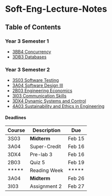 # Soft-Eng-Lecture-Notes

## Table of Contents

### Year 3 Semester 1

- [3BB4 Concurrency](3A/3BB4/README.md)
- [3DB3 Databases](3A/3DB3/README.md)

### Year 3 Semester 2

- [3S03 Software Testing](3B/3S03/README.md)
- [3A04 Software Design III](3B/3A04/README.md)
- [2B03 Engineering Economics](3B/2B03/README.md)
- [3I03 Communication Skills](3B/3I03/README.md)
- [3DX4 Dynamic Systems and Control](3B/3DX4/README.md)
- [4A03 Sustainability and Ethics in Engineering](3B/4A03/README.md)

#### Deadlines

Course | Description | Due
-------|-------------|----
3S03 | **Midterm** | Feb 15
3A04 | Super-Credit | Feb 16
3DX4 | Pre-lab 3 | Feb 16
2B03 | Quiz 5 | Feb 19
***** | Reading Week | \*****
3A04 | **Midterm** | Feb 26
3I03 | Assignment 2 | Feb 27

